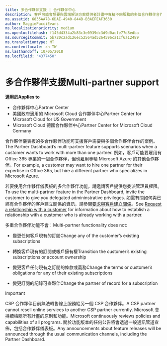 ```yaml
---
title: 多合作夥伴支援 | 合作夥伴中心
description: 客戶可能會想要與雲端解決方案提供者計畫中專精不同服務的多個合作夥伴合作。
ms.assetid: 6835AA78-6DAE-4940-844D-B3AEFEAF3630
author: MaggiePucciEvans
ms.localizationpriority: medium
ms.openlocfilehash: f145d4334a2b83c3e0939dc3d9d0acfe77d8edba
ms.sourcegitcommit: 5b720c2ad126ec52564ad5264596ca1cf6a12489
ms.translationtype: MT
ms.contentlocale: zh-TW
ms.lasthandoff: 10/05/2018
ms.locfileid: "4377450"
---
```

# <a name="multi-partner-support"></a><span data-ttu-id="eb647-103">多合作夥伴支援</span><span class="sxs-lookup"><span data-stu-id="eb647-103">Multi-partner support</span></span>

**<span data-ttu-id="eb647-104">適用於</span><span class="sxs-lookup"><span data-stu-id="eb647-104">Applies to</span></span>**

-  <span data-ttu-id="eb647-105">合作夥伴中心</span><span class="sxs-lookup"><span data-stu-id="eb647-105">Partner Center</span></span>
-  <span data-ttu-id="eb647-106">美國政府適用的 Microsoft Cloud 合作夥伴中心</span><span class="sxs-lookup"><span data-stu-id="eb647-106">Partner Center for Microsoft Cloud for US Government</span></span>
-  <span data-ttu-id="eb647-107">Microsoft Cloud 德國合作夥伴中心</span><span class="sxs-lookup"><span data-stu-id="eb647-107">Partner Center for Microsoft Cloud Germany</span></span>

<span data-ttu-id="eb647-108">合作夥伴儀表板的多合作夥伴功能可支援客戶需要與多個合作夥伴合作的案例。</span><span class="sxs-lookup"><span data-stu-id="eb647-108">The Partner Dashboard’s multi-partner feature supports scenarios when a customer wants to work with more than one partner.</span></span> <span data-ttu-id="eb647-109">例如，客戶可能要雇用有 Office 365 專業的一個合作夥伴，但也雇用專精 Microsoft Azure 的其他合作夥伴。</span><span class="sxs-lookup"><span data-stu-id="eb647-109">For example, a customer may want to hire one partner for their expertise in Office 365, but hire a different partner who specializes in Microsoft Azure.</span></span>

<span data-ttu-id="eb647-110">若要使用合作夥伴儀表板的多合作夥伴功能，請邀請客戶提供您委派管理員權限。</span><span class="sxs-lookup"><span data-stu-id="eb647-110">To use the multi-partner feature in the Partner Dashboard, invite the customer to give you delegated admininstrative privileges.</span></span> <span data-ttu-id="eb647-111">如需有關如何與已經有合作夥伴的客戶建立關係的資訊，請參閱[要求與客戶建立關係](request-a-relationship-with-a-customer.md)。</span><span class="sxs-lookup"><span data-stu-id="eb647-111">See [Request a relationship with a customer](request-a-relationship-with-a-customer.md) for information about how to establish a relationship with a customer who is already working with a partner.</span></span>

<span data-ttu-id="eb647-112">多重合作夥伴功能不會：</span><span class="sxs-lookup"><span data-stu-id="eb647-112">Multi-partner functionality does not:</span></span>

-   <span data-ttu-id="eb647-113">變更任何客戶現有的訂閱</span><span class="sxs-lookup"><span data-stu-id="eb647-113">Change any of the customer’s existing subscriptions</span></span>

-   <span data-ttu-id="eb647-114">轉換客戶現有的訂閱或帳戶擁有權</span><span class="sxs-lookup"><span data-stu-id="eb647-114">Transition the customer’s existing subscriptions or account ownership</span></span>

-   <span data-ttu-id="eb647-115">變更客戶任何現有之訂閱的條款或義務</span><span class="sxs-lookup"><span data-stu-id="eb647-115">Change the terms or customer’s obligations for any of their existing subscriptions</span></span>

-   <span data-ttu-id="eb647-116">變更訂閱的記錄可查夥伴</span><span class="sxs-lookup"><span data-stu-id="eb647-116">Change the partner of record for a subscription</span></span>

> [!IMPORTANT]  
> <span data-ttu-id="eb647-117">CSP 合作夥伴目前無法轉售線上服務給另一個 CSP 合作夥伴。</span><span class="sxs-lookup"><span data-stu-id="eb647-117">A CSP partner cannot resell online services to another CSP partner currently.</span></span> <span data-ttu-id="eb647-118">Microsoft 會持續檢閱所有計畫的原則和功能。</span><span class="sxs-lookup"><span data-stu-id="eb647-118">Microsoft continuously reviews policies and capabilities of all programs.</span></span> <span data-ttu-id="eb647-119">關於功能版本的任何公告將會透過一般通訊管道宣佈，包括合作夥伴儀表板。</span><span class="sxs-lookup"><span data-stu-id="eb647-119">Any announcements about feature releases will be announced through the usual communication channels, including the Partner Dashboard.</span></span>  

 







